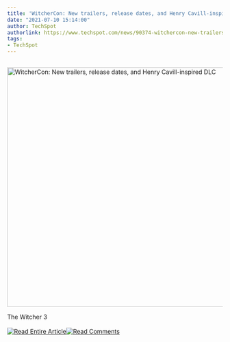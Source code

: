 ```yaml
---
title: 'WitcherCon: New trailers, release dates, and Henry Cavill-inspired DLC'
date: "2021-07-10 15:14:00"
author: TechSpot
authorlink: https://www.techspot.com/news/90374-witchercon-new-trailers-release-dates-henry-cavill-inspired.html
tags:
- TechSpot
---
```

<a href="https://www.techspot.com/news/90374-witchercon-new-trailers-release-dates-henry-cavill-inspired.html" target="_blank"><img src="https://static.techspot.com/images2/news/ts3_thumbs/2021/07/2021-07-10-ts3_thumbs-d42.jpg" width="800" height="560" style="padding: 15px 0" title="WitcherCon: New trailers, release dates, and Henry Cavill-inspired DLC" /></a><br />The Witcher 3<br /><br /><a href="https://www.techspot.com/news/90374-witchercon-new-trailers-release-dates-henry-cavill-inspired.html"><img src="https://static.techspot.com/images/rss/rss_buttons_01.png" border="0" alt="Read Entire Article" /></a><a href="https://www.techspot.com/news/90374-witchercon-new-trailers-release-dates-henry-cavill-inspired.html#comments"><img src="https://static.techspot.com/images/rss/rss_buttons_02.png" border="0" alt="Read Comments" /></a><br /><br />
